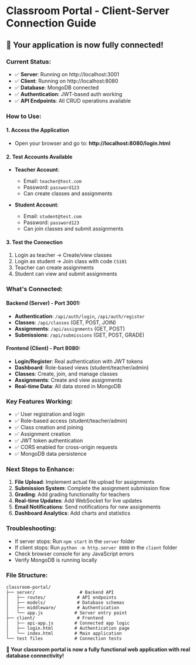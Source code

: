 # Classroom Portal - Client-Server Connection Guide

## 🚀 Your application is now fully connected!

### Current Status:
- ✅ **Server**: Running on http://localhost:3001
- ✅ **Client**: Running on http://localhost:8080  
- ✅ **Database**: MongoDB connected
- ✅ **Authentication**: JWT-based auth working
- ✅ **API Endpoints**: All CRUD operations available

### How to Use:

#### 1. **Access the Application**
- Open your browser and go to: **http://localhost:8080/login.html**

#### 2. **Test Accounts Available**
- **Teacher Account**: 
  - Email: `teacher@test.com`
  - Password: `password123`
  - Can create classes and assignments

- **Student Account**:
  - Email: `student@test.com` 
  - Password: `password123`
  - Can join classes and submit assignments

#### 3. **Test the Connection**
1. Login as teacher → Create/view classes
2. Login as student → Join class with code `CS101`
3. Teacher can create assignments
4. Student can view and submit assignments

### What's Connected:

#### Backend (Server) - Port 3001:
- **Authentication**: `/api/auth/login`, `/api/auth/register`
- **Classes**: `/api/classes` (GET, POST, JOIN)
- **Assignments**: `/api/assignments` (GET, POST)
- **Submissions**: `/api/submissions` (GET, POST, GRADE)

#### Frontend (Client) - Port 8080:
- **Login/Register**: Real authentication with JWT tokens
- **Dashboard**: Role-based views (student/teacher/admin)
- **Classes**: Create, join, and manage classes
- **Assignments**: Create and view assignments
- **Real-time Data**: All data stored in MongoDB

### Key Features Working:
- ✅ User registration and login
- ✅ Role-based access (student/teacher/admin)
- ✅ Class creation and joining
- ✅ Assignment creation
- ✅ JWT token authentication
- ✅ CORS enabled for cross-origin requests
- ✅ MongoDB data persistence

### Next Steps to Enhance:
1. **File Upload**: Implement actual file upload for assignments
2. **Submission System**: Complete the assignment submission flow
3. **Grading**: Add grading functionality for teachers
4. **Real-time Updates**: Add WebSocket for live updates
5. **Email Notifications**: Send notifications for new assignments
6. **Dashboard Analytics**: Add charts and statistics

### Troubleshooting:
- If server stops: Run `npm start` in the `server` folder
- If client stops: Run `python -m http.server 8080` in the `client` folder
- Check browser console for any JavaScript errors
- Verify MongoDB is running locally

### File Structure:
```
classroom-portal/
├── server/                 # Backend API
│   ├── routes/            # API endpoints
│   ├── models/            # Database schemas
│   ├── middleware/        # Authentication
│   └── app.js            # Server entry point
├── client/                # Frontend
│   ├── api-app.js        # Connected app logic
│   ├── login.html        # Authentication page
│   └── index.html        # Main application
└── test files            # Connection tests
```

**🎉 Your classroom portal is now a fully functional web application with real database connectivity!**